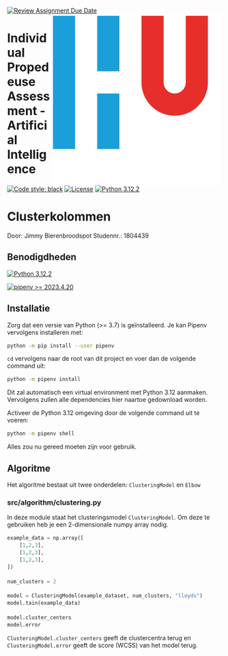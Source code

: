 [![Review Assignment Due Date](https://classroom.github.com/assets/deadline-readme-button-22041afd0340ce965d47ae6ef1cefeee28c7c493a6346c4f15d667ab976d596c.svg)](https://classroom.github.com/a/vjw3RhLE)
<img style="float: right;" src="img/HU.svg" alt="Hogeschool Utrecht">

# Individual Propedeuse Assessment - Artificial Intelligence

[![Code style: black](https://img.shields.io/badge/code%20style-black-000000.svg)](https://github.com/psf/black)
[![License](https://img.shields.io/badge/License-BSD_3--Clause-blue.svg)](https://opensource.org/licenses/BSD-3-Clause)
[![Python 3.12.2](https://img.shields.io/badge/Python-3.12.2-green)](https://www.python.org/downloads/release/python-3122/)

# Clusterkolommen

Door: Jimmy Bierenbroodspot
Studennr.: 1804439

## Benodigdheden

[![Python 3.12.2](https://img.shields.io/badge/Python-3.12.2-green)](https://www.python.org/downloads/release/python-3122/)

[![pipenv >= 2023.4.20](https://img.shields.io/badge/pipenv-%3E%3D2023.4.20-blue)](https://pypi.org/project/pipenv/)

## Installatie

Zorg dat een versie van Python (>= 3.7) is geïnstalleerd. Je kan Pipenv 
vervolgens installeren met:

```sh
python -m pip install --user pipenv
```

`cd` vervolgens naar de root van dit project en voer dan de volgende command 
uit:

```sh
python -m pipenv install
```

Dit zal automatisch een virtual environment met Python 3.12 aanmaken. Vervolgens
zullen alle dependencies hier naartoe gedownload worden.

Activeer de Python 3.12 omgeving door de volgende command uit te voeren:

```sh
python -m pipenv shell
```

Alles zou nu gereed moeten zijn voor gebruik.

## Algoritme

Het algoritme bestaat uit twee onderdelen: `ClusteringModel` en `Elbow`

### src/algorithm/clustering.py

In deze module staat het clusteringsmodel `ClusteringModel`. Om deze te 
gebruiken heb je een 2-dimensionale numpy array nodig.

```py
example_data = np.array([
    [1,2,3], 
    [1,2,3], 
    [1,2,3],
])

num_clusters = 2

model = ClusteringModel(example_dataset, num_clusters, "lloyds")
model.tain(example_data)

model.cluster_centers
model.error
```

`ClusteringModel.cluster_centers` geeft de clustercentra terug en 
`ClusteringModel.error` geeft de score (WCSS) van het model terug.
